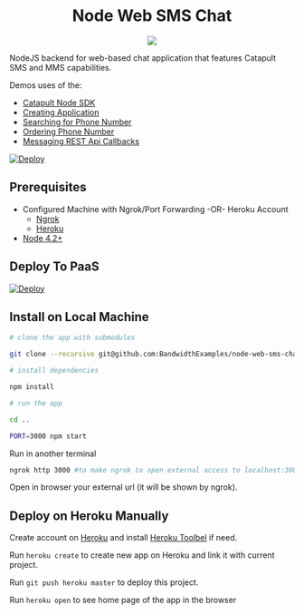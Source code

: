 <div align="center">

# Node Web SMS Chat

<a href="http://dev.bandwidth.com"><img src="https://s3.amazonaws.com/bwdemos/BW_Messaging.png"/></a>
</div>

NodeJS backend for web-based chat application that features Catapult SMS and MMS capabilities.

Demos uses of the:
* [Catapult Node SDK](https://github.com/bandwidthcom/node-bandwidth)
* [Creating Application](http://ap.bandwidth.com/docs/rest-api/applications/?utm_medium=social&utm_source=github&utm_campaign=dtolb&utm_content=_)
* [Searching for Phone Number](http://ap.bandwidth.com/docs/rest-api/available-numbers/#resourceGETv1availableNumberslocal/?utm_medium=social&utm_source=github&utm_campaign=dtolb&utm_content=_)
* [Ordering Phone Number](http://ap.bandwidth.com/docs/rest-api/phonenumbers/#resourcePOSTv1usersuserIdphoneNumbers/?utm_medium=social&utm_source=github&utm_campaign=dtolb&utm_content=_)
* [Messaging REST Api Callbacks](http://ap.bandwidth.com/docs/callback-events/text-messages-sms/?utm_medium=social&utm_source=github&utm_campaign=dtolb&utm_content=_)

[![Deploy](https://www.herokucdn.com/deploy/button.svg)](https://heroku.com/deploy)

## Prerequisites
- Configured Machine with Ngrok/Port Forwarding -OR- Heroku Account
  - [Ngrok](https://ngrok.com/)
  - [Heroku](https://www.heroku.com/)
- [Node 4.2+](https://nodejs.org/en/download/releases/)

## Deploy To PaaS

[![Deploy](https://www.herokucdn.com/deploy/button.svg)](https://heroku.com/deploy)


## Install on Local Machine

```bash
# clone the app with submodules

git clone --recursive git@github.com:BandwidthExamples/node-web-sms-chat.git

# install dependencies

npm install

# run the app

cd ..

PORT=3000 npm start 

```

Run in another terminal

```bash
ngrok http 3000 #to make ngrok to open external access to localhost:3000 
```

Open in browser your external url (it will be shown by ngrok).

## Deploy on Heroku Manually

Create account on [Heroku](https://www.heroku.com/) and install [Heroku Toolbel](https://devcenter.heroku.com/articles/getting-started-with-nodejs#set-up) if need.

Run `heroku create` to create new app on Heroku and link it with current project.

Run `git push heroku master` to deploy this project.

Run `heroku open` to see home page of the app in the browser
